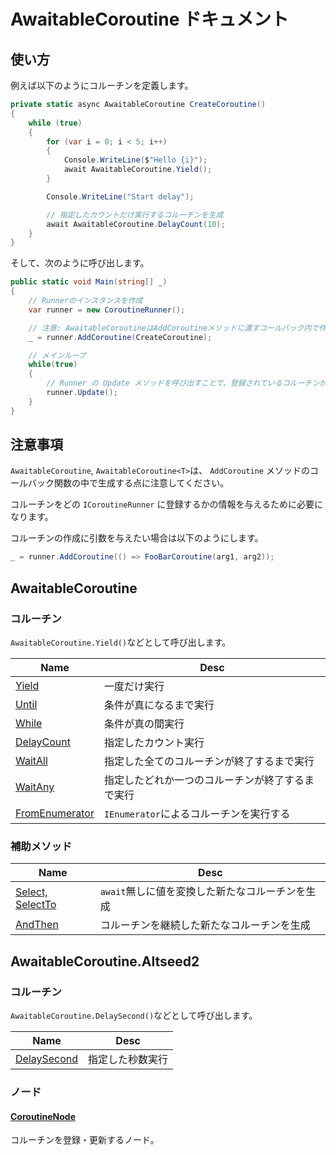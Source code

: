 # AwaitableCoroutine ドキュメント

## 使い方

例えば以下のようにコルーチンを定義します。

```C#
private static async AwaitableCoroutine CreateCoroutine()
{
    while (true)
    {
        for (var i = 0; i < 5; i++)
        {
            Console.WriteLine($"Hello {i}");
            await AwaitableCoroutine.Yield();
        }

        Console.WriteLine("Start delay");

        // 指定したカウントだけ実行するコルーチンを生成
        await AwaitableCoroutine.DelayCount(10);
    }
}
```

そして、次のように呼び出します。

```C#
public static void Main(string[] _)
{
    // Runnerのインスタンスを作成
    var runner = new CoroutineRunner();

    // 注意: AwaitableCoroutineはAddCoroutineメソッドに渡すコールバック内で作成する必要がある
    _ = runner.AddCoroutine(CreateCoroutine);

    // メインループ
    while(true)
    {
        // Runner の Update メソッドを呼び出すことで、登録されているコルーチンが次に進む
        runner.Update();
    }
}
```

## 注意事項

`AwaitableCoroutine`, `AwaitableCoroutine<T>`は、 `AddCoroutine` メソッドのコールバック関数の中で生成する点に注意してください。

コルーチンをどの `ICoroutineRunner` に登録するかの情報を与えるために必要になります。

コルーチンの作成に引数を与えたい場合は以下のようにします。

```C#
_ = runner.AddCoroutine(() => FooBarCoroutine(arg1, arg2));
```

## AwaitableCoroutine
### コルーチン

`AwaitableCoroutine.Yield()`などとして呼び出します。

| Name | Desc |
| --- | --- |
| [Yield](https://github.com/wraikny/AwaitableCoroutine/blob/master/src/AwaitableCoroutine/Modules/YieldCoroutine.cs) | 一度だけ実行 |
| [Until](https://github.com/wraikny/AwaitableCoroutine/blob/master/src/AwaitableCoroutine/Modules/UntilCoroutine.cs) | 条件が真になるまで実行 |
| [While](https://github.com/wraikny/AwaitableCoroutine/blob/master/src/AwaitableCoroutine/Modules/UntilCoroutine.cs) | 条件が真の間実行 |
| [DelayCount](https://github.com/wraikny/AwaitableCoroutine/blob/master/src/AwaitableCoroutine/Modules/DelayCountCoroutine.cs) | 指定したカウント実行 |
| [WaitAll](https://github.com/wraikny/AwaitableCoroutine/blob/master/src/AwaitableCoroutine/Modules/WaitAllCoroutine.cs) | 指定した全てのコルーチンが終了するまで実行 |
| [WaitAny](https://github.com/wraikny/AwaitableCoroutine/blob/master/src/AwaitableCoroutine/Modules/WaitAnyCoroutine.cs) | 指定したどれか一つのコルーチンが終了するまで実行 |
| [FromEnumerator](https://github.com/wraikny/AwaitableCoroutine/blob/master/src/AwaitableCoroutine/Modules/EnumeratorCoroutine.cs) | `IEnumerator`によるコルーチンを実行する |


### 補助メソッド

| Name | Desc |
| --- | --- |
| [Select, SelectTo](https://github.com/wraikny/AwaitableCoroutine/blob/master/src/AwaitableCoroutine/Modules/Select.cs) | `await`無しに値を変換した新たなコルーチンを生成 |
| [AndThen](https://github.com/wraikny/AwaitableCoroutine/blob/master/src/AwaitableCoroutine/AwaitableCoroutine.cs) | コルーチンを継続した新たなコルーチンを生成 |


## AwaitableCoroutine.Altseed2

### コルーチン

`AwaitableCoroutine.DelaySecond()`などとして呼び出します。


| Name | Desc |
| --- | --- |
| [DelaySecond](https://github.com/wraikny/AwaitableCoroutine/blob/master/src/AwaitableCoroutine.Altseed2/Modules.cs#L11) | 指定した秒数実行 |


### ノード
#### [CoroutineNode](https://github.com/wraikny/AwaitableCoroutine/blob/master/src/AwaitableCoroutine.Altseed2/CoroutineNode.cs)
コルーチンを登録・更新するノード。
